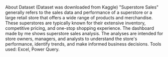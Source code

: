About Dataset (Dataset was downloaded from Kaggle)
"Superstore Sales" generally refers to the sales data and performance of a superstore or a large retail store that offers a wide range of products and merchandise. These superstores are typically known for their extensive inventory, competitive pricing, and one-stop shopping experience.
The dashboard made by me shows superstore sales analysis. The analyses are intended for store owners, managers, and analysts to understand the store's performance, identify trends, and make informed business decisions. 
Tools used: Excel, Power Query.
